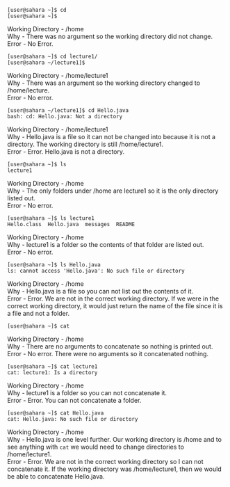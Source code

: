 ```
[user@sahara ~]$ cd
[user@sahara ~]$ 
```
Working Directory - /home <br/>
Why - There was no argument so the working directory did not change. <br/>
Error - No Error. <br/>

```
[user@sahara ~]$ cd lecture1/
[user@sahara ~/lecture1]$
```
Working Directory - /home/lecture1 <br/>
Why - There was an argument so the working directory changed to /home/lecture. <br/>
Error - No error. <br/>

```
[user@sahara ~/lecture1]$ cd Hello.java
bash: cd: Hello.java: Not a directory
```
Working Directory - /home/lecture1 <br/>
Why - Hello.java is a file so it can not be changed into because it is not a directory. The working directory is still /home/lecture1. <br/>
Error - Error. Hello.java is not a directory. <br/>

```
[user@sahara ~]$ ls
lecture1
```
Working Directory - /home <br/>
Why - The only folders under /home are lecture1 so it is the only directory listed out. <br/>
Error - No error. <br/>

```
[user@sahara ~]$ ls lecture1
Hello.class  Hello.java  messages  README
```
Working Directory - /home <br/>
Why - lecture1 is a folder so the contents of that folder are listed out. <br/>
Error - No error. <br/>

```
[user@sahara ~]$ ls Hello.java
ls: cannot access 'Hello.java': No such file or directory
```
Working Directory - /home <br/>
Why - Hello.java is a file so you can not list out the contents of it. <br/>
Error - Error. We are not in the correct working directory. If we were in the correct working directory, it would just return the name of the file since it is a file and not a folder. <br/>


```
[user@sahara ~]$ cat 

```
Working Directory - /home <br/>
Why - There are no arguments to concatenate so nothing is printed out. <br/>
Error - No error. There were no arguments so it concatenated nothing. <br/>

```
[user@sahara ~]$ cat lecture1
cat: lecture1: Is a directory
```
Working Directory - /home <br/>
Why - lecture1 is a folder so you can not concatenate it. <br/>
Error - Error. You can not concatenate a folder. <br/>

```
[user@sahara ~]$ cat Hello.java
cat: Hello.java: No such file or directory
```
Working Directory - /home <br/>
Why - Hello.java is one level further. Our working directory is /home and to see anything with `cat` we would need to change directories to /home/lecture1. <br/>
Error - Error. We are not in the correct working directory so I can not concatenate it. If the working directory was /home/lecture1, then we would be able to concatenate Hello.java. <br/>
